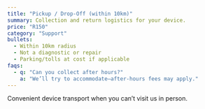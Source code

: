 ```yaml
---
title: "Pickup / Drop-Off (within 10km)"
summary: Collection and return logistics for your device.
price: "R150"
category: "Support"
bullets:
  - Within 10km radius
  - Not a diagnostic or repair
  - Parking/tolls at cost if applicable
faqs:
  - q: "Can you collect after hours?"
    a: "We’ll try to accommodate—after-hours fees may apply."
---
```

Convenient device transport when you can’t visit us in person.
